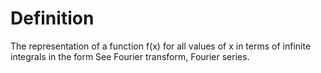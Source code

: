 # Definition

The representation of a function f(x) for all values of x in terms of
infinite integrals in the form See Fourier transform, Fourier series.
